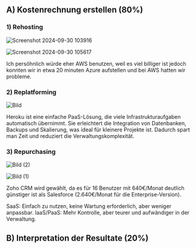 ## A) Kostenrechnung erstellen (80%)
### 1) Rehosting

![Screenshot 2024-09-30 103916](https://github.com/user-attachments/assets/e50d084a-eec3-4bc9-9ef3-cf2ebbb0c774)

![Screenshot 2024-09-30 105617](https://github.com/user-attachments/assets/e589767e-2b10-4a8c-81e1-4758a9e8d159)

Ich persöhnlich würde eher AWS benutzen, weil es viel billiger ist jedoch konnten wir in etwa 20 minuten Azure aufstellen und bei AWS hatten wir probleme.

### 2) Replatforming

![Bild](https://github.com/user-attachments/assets/0b5d76a1-78ac-42a6-bb2f-fcc131b58dd8)

Heroku ist eine einfache PaaS-Lösung, die viele Infrastrukturaufgaben automatisch übernimmt. Sie erleichtert die Integration von Datenbanken, Backups und Skalierung, was ideal für kleinere Projekte ist. Dadurch spart man Zeit und reduziert die Verwaltungskomplexität.

### 3) Repurchasing

![Bild (2)](https://github.com/user-attachments/assets/e5644f8b-8037-4ccb-ac8d-108def83e27e)

![Bild (1)](https://github.com/user-attachments/assets/b2cbd20f-0d02-4ba3-ac31-d22b3e5b6da1)

Zoho CRM wird gewählt, da es für 16 Benutzer mit 640€/Monat deutlich günstiger ist als Salesforce (2.640€/Monat für die Enterprise-Version).

SaaS: Einfach zu nutzen, keine Wartung erforderlich, aber weniger anpassbar.
IaaS/PaaS: Mehr Kontrolle, aber teurer und aufwändiger in der Verwaltung.

## B) Interpretation der Resultate (20%)


